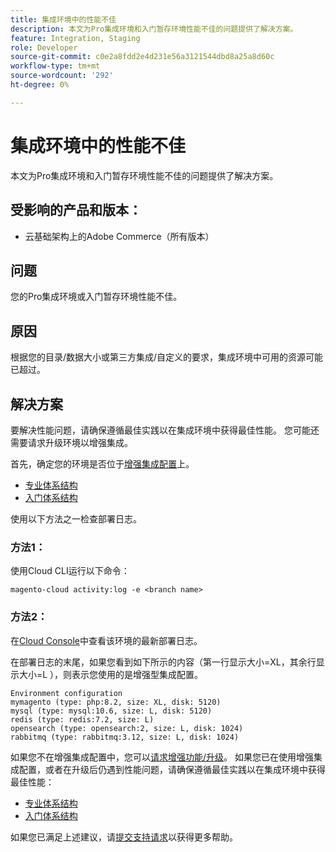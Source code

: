 ```yaml
---
title: 集成环境中的性能不佳
description: 本文为Pro集成环境和入门暂存环境性能不佳的问题提供了解决方案。
feature: Integration, Staging
role: Developer
source-git-commit: c0e2a8fdd2e4d231e56a3121544dbd8a25a8d60c
workflow-type: tm+mt
source-wordcount: '292'
ht-degree: 0%

---
```


# 集成环境中的性能不佳

本文为Pro集成环境和入门暂存环境性能不佳的问题提供了解决方案。

## 受影响的产品和版本：

* 云基础架构上的Adobe Commerce（所有版本）

## 问题

您的Pro集成环境或入门暂存环境性能不佳。

## 原因

根据您的目录/数据大小或第三方集成/自定义的要求，集成环境中可用的资源可能已超过。

## 解决方案

要解决性能问题，请确保遵循最佳实践以在集成环境中获得最佳性能。 您可能还需要请求升级环境以增强集成。

首先，确定您的环境是否位于[增强集成配置](https://experienceleague.adobe.com/en/docs/commerce-knowledge-base/kb/announcements/commerce-announcements/integration-environment-enhancement-request-pro-and-starter)上。

* [专业体系结构](https://experienceleague.adobe.com/en/docs/commerce-cloud-service/user-guide/architecture/pro-architecture#integration-environment)
* [入门体系结构](https://experienceleague.adobe.com/en/docs/commerce-cloud-service/user-guide/architecture/starter-architecture#staging-environment)

使用以下方法之一检查部署日志。

### 方法1：

使用Cloud CLI运行以下命令：

`magento-cloud activity:log -e <branch name>`

### 方法2：

在[Cloud Console](https://console.adobecommerce.com)中查看该环境的最新部署日志。

在部署日志的末尾，如果您看到如下所示的内容（第一行显示大小=XL，其余行显示大小=L ），则表示您使用的是增强型集成配置。

```
Environment configuration
mymagento (type: php:8.2, size: XL, disk: 5120)
mysql (type: mysql:10.6, size: L, disk: 5120)
redis (type: redis:7.2, size: L)
opensearch (type: opensearch:2, size: L, disk: 1024)
rabbitmq (type: rabbitmq:3.12, size: L, disk: 1024)
```

如果您不在增强集成配置中，您可以[请求增强功能/升级](https://experienceleague.adobe.com/en/docs/commerce-knowledge-base/kb/announcements/commerce-announcements/integration-environment-enhancement-request-pro-and-starter)。
如果您已在使用增强集成配置，或者在升级后仍遇到性能问题，请确保遵循最佳实践以在集成环境中获得最佳性能：

* [专业体系结构](https://experienceleague.adobe.com/en/docs/commerce-cloud-service/user-guide/architecture/pro-architecture#integration-environment)
* [入门体系结构](https://experienceleague.adobe.com/en/docs/commerce-cloud-service/user-guide/architecture/starter-architecture#staging-environment)

如果您已满足上述建议，请[提交支持请求](https://experienceleague.adobe.com/en/docs/commerce-knowledge-base/kb/help-center-guide/magento-help-center-user-guide#submit-ticket)以获得更多帮助。
 
